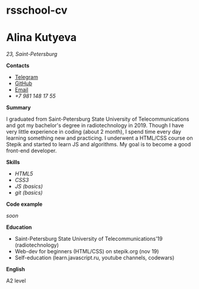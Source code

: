 # rsschool-cv

# Alina Kutyeva
*23, Saint-Petersburg*




**Contacts** 
* [Telegram](https://t.me/kutyeva)
* [GitHub](https://github.com/AlinaKutya)
* [Email](flytta.dig@mail.ru)
* *+7 981 148 17 55*
 
**Summary**

I graduated from Saint-Petersburg State University of Telecommunications and got my bachelor's degree in radiotechnology in 2019.
Though I have very little experience in coding (about 2 month), I spend time every day learning something new and practicing.
I underwent a HTML/CSS course on Stepik and started to learn JS and algorithms.
My goal is to become a good front-end developer.

**Skills**

* *HTML5*
* *CSS3*
* *JS (basics)*
* *git (basics)*


**Code example**

*soon*

**Education**

* Saint-Petersburg State University of Telecommunications'19 (radiotechnology)
* Web-dev for beginners (HTML/CSS) on stepik.org (nov 19)
* Self-education (learn.javascript.ru, youtube channels, codewars)

**English**

A2 level

